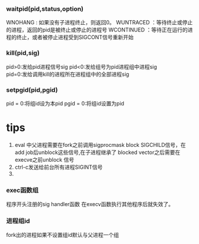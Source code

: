 ### waitpid(pid,status,option)
WNOHANG : 如果没有子进程终止，则返回0。
WUNTRACED ：等待终止或停止的进程，返回的pid是被终止或停止的进程号
WCONTINUED ：等待正在运行的进程的终止，或者被停止进程受到SIGCONT信号重新开始

### kill(pid,sig)
pid>0:发给pid进程信号sig
pid<0:发给组号为pid进程组中进程sig  
pid=0:发给调用kill的进程所在进程组中的全部进程sig

### setpgid(pid,pgid)
pid = 0:将组id设为本pid 
pgid = 0:将组id设置为pid

# tips
1. eval 中父进程需要在fork之前调用sigprocmask block SIGCHILD信号，在add job后unblock这些信号,在子进程继承了 blocked vector之后需要在execve之前unblock 信号
2. ctrl-c发送给前台所有进程SIGINT信号
3. 


### exec函数组
程序开头注册的sig handler函数 在execv函数执行其他程序后就失效了。

### 进程组id
fork出的进程如果不设置组id默认与父进程一个组
